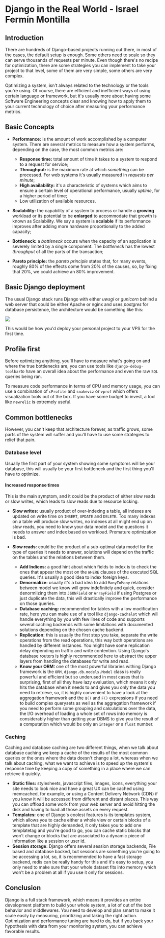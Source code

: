 # Django in the Real World - Israel Fermín Montilla

## Introduction
There are hundreds of Django-based projects running out there,
in most of the cases, the default setup is enough. Some others need to scale
so they can serve thousands of requests per minute. Even though there's
no recipe for optimization, there are some strategies you can implement
to take your project to that level, some of them are very simple, some others
are very complex.

Optimizing a system, isn't always related to the technology or the tools
you're using. Of course, there are efficient and inefficient ways of using
certain language or framework, but it's usually more about having some
Software Engineering concepts clear and knowing how to apply them to your
current technology of choice after measuring your performance metrics.

## Basic Concepts
* **Performance:** is the amount of work accomplished by a computer system.
There are several metrics to measure how a system performs, depending on the
case, the most common metrics are:
    * **Response time:** total amount of time it takes to a system to respond
    to a request for service;
    * **Throughput:** is the maximum rate at which *something* can be
    processed. For web systems it's usually measured in *requests per minute*;
    * **High availability:** it's a characteristic of systems which aims to
    ensure a certain level of operational performance, usually *uptime*, for
    a higher period of time;
    * Low utilization of available resources.

* **Scalability:** the capability of a system to process or handle
a **growing** workload or its potential to be **enlarged** to accommodate that
growth is known as Scalability. We say a system is **scalable** if its
performance improves after adding more hardware proportionally to the added
capacity;

* **Bottleneck:** a *bottleneck* occurs when the capacity of an application is
severely limited by a single component. The *bottleneck* has the lowest
*throughput* of all the parts of the transaction;

* **Pareto principle:** the *pareto principle* states that, for many events,
roughly 80% of the effects come from 20% of the causes, so, by fixing that
20%, we could achieve an 80% improvement.

## Basic Django deployment
The usual Django stack runs Django with either *uwsgi* or *gunicorn* behind
a web server that could be either Apache or nginx and uses *postgres* for
database persistence, the architecture would be something like this:

![ ](/home/israel/Projects/pycon/Book/2017/presentations/django_in_the_real_world/diagram.jpg "Basic Django site architecture")

This would be how you'd deploy your personal project to your VPS for the first
time.

## Profile first
Before optimizing anything, you'll have to measure what's going on and where
the true bottlenecks are, you can use tools like `django-debug-toolbar`to have
an overall idea about the performance and even the raw `SQL` queries being ran.

To measure code performance in terms of CPU and memory usage, you can use
a combination of `cProfile` and `snakeviz` or `vprof` which offers
visualization tools out of the box. If you have some budget to invest, a tool
like `newrelic` is extremely useful.

## Common bottlenecks
However, you can't keep that architecture forever, as traffic grows, some
parts of the system will suffer and you'll have to use some strategies to
relief that pain.

### Database level
Usually the first part of your system showing some symptoms will be your
database, this will usually be your first bottleneck and the first thing
you'll have to optimize.

#### Increased response times
This is the main symptom, and it could be the product of either slow reads or
slow writes, which leads to slow reads due to resource locking.

- **Slow writes:** usually product of over-indexing a table, all indexes are
updated on write time on `INSERT`, `UPDATE` and `DELETE`. Too many indexes on
a table will produce slow writes, no indexes at all might end up on slow
reads, you need to know your data model and the questions it needs to answer
and index based on workload. Premature optimization is bad.

- **Slow reads:** could be the product of a sub-optimal data model for the
type of queries it needs to answer, solutions will depend on the traffic on
the tables and the relations between them.
    - **Add Indices:** a good hint about which fields to index is to check
    the ones that appear the most on the `WHERE` clauses of the executed SQL
    queries. It's usually a good idea to index foreign keys.
    - **Denormalize:** usually it's a bad idea to add `ManyToMany` relations
    between model we know will grow indefinitely and quick, consider
    denormlizing them into `JSONField` or `ArrayField` if using Postgres or
    just duplicate the data, this will drastically improve the performance on
    those queries.
    - **Database caching:** recommended for tables with a low modification
    rate, here you can make use of a tool like `django-cachalot` which will
    handle everything by you with few lines of code and supports several
    caching backends with some limitations with documented solutions depending
    on the chosen cache backend.
    - **Replication:** this is usually the first step you take, separate
    the write operations from the read operations, this way both operations
    are handled by different instances. You might have some replication delay
    depending on traffic and write contention. Using Django's database routers
    is highly recommended here to abstract the upper layers from handling the
    databases for write and read.
    - **Know your ORM:** one of the most powerful libraries withing Django
    framework is the `ORM`, `django.db.models.Model` class is really powerful
    and efficient but so underused in most cases that is surprising, first of
    all they have lazy evaluation, which means it only hits the database when
    it needs to and gives you only the data you need to retrieve, so, it is
    highly convenient to have a look at the aggregation framework and the
    `Q()` and `F()` expressions if you need to build complex querysets as well
    as the aggregation framework if you need to perform some grouping and
    calculations over the data, the I/O overhead of loading a whole set of
    rows into memory is considerably higher than getting your DBMS to give you
    the result of a computation which would be only an `integer` or a `float`
    number.

### Caching
Caching and database caching are two different things, when we talk about
database caching we keep a cache of the results of the most common queries or
the ones where the data doesn't change a lot, whereas when we talk about
caching, what we want to achieve is to speed up the system's response time
by keeping a copy of something in a place where we can retrieve it quickly.

- **Static files:** stylesheets, javascript files, images, icons, everything
your site needs to look nice and have a great UX can be cached using
memcached, for example, or using a Content Delivery Network (CDN) if you know
it will be accessed from different and distant places. This way you can
offload some work from your web server and avoid hitting the disk and having
to load all those assets on every request.
- **Templates:** one of Django's coolest features is its templates system,
which allows you to cache either a whole view or certain blocks of a template
that are highly demanded, it only takes you to add one templatetag and you're
good to go, you can cache static blocks that won't change or blocks that are
associated to a dynamic piece of information like a session or user id.
- **Session storage:** Django offers several session storage backends, File
based and database backed, but sessions are something you're going to be
accessing a lot, so, it is recommended to have a fast storage backend, redis
can be really handy for this and it's easy to setup, you only need to make
sure that your whole dataset fits into memory which won't be a problem at all
if you use it only for sessions.

## Conclusion
Django is a full stack framework, which means it provides an entire
development platform to build your whole system, a lot of out of the box
behavior and middlewares. You need to develop and plan smart to make it scale
easily by measuring, prioritizing and taking the right action. Optimization
and performance tuning are hard to do, but if you back your hypothesis with
data from your monitoring system, you can achieve favorable results.
